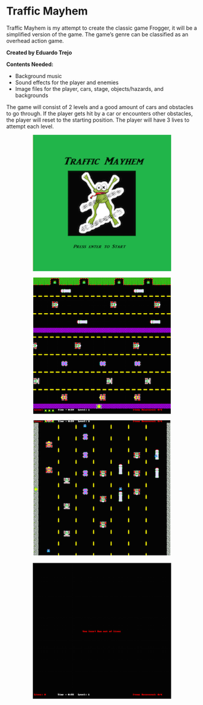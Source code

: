 # Traffic Mayhem

<p>Traffic Mayhem is my attempt to create the classic game Frogger, it will be a simplified version of the game. The game’s genre can be classified as an overhead action game.</p>

<b>Created by Eduardo Trejo </b>

<b>Contents Needed:</b>
* Background music
* Sound effects for the player and enemies 
* Image files for the player, cars, stage, objects/hazards, and backgrounds

<p>The game will consist of 2 levels and a good amount of cars and obstacles to go through. If the player gets hit by a car or encounters other obstacles, the player will reset to the starting position. The player will have 3 lives to attempt each level.</p>    
<p align="center">
<img src="https://github.com/eduardotrejo/Traffic-Mayhem/blob/master/title_screen.png"/>
</p>
<p align="center">
<img src="https://github.com/eduardotrejo/Traffic-Mayhem/blob/master/first_level.png"/>
</p>
<p align="center">
<img src="https://github.com/eduardotrejo/Traffic-Mayhem/blob/master/second_level.png"/>
</p>
<p align="center">
<img src="https://github.com/eduardotrejo/Traffic-Mayhem/blob/master/game_over.png"/>
</p>

